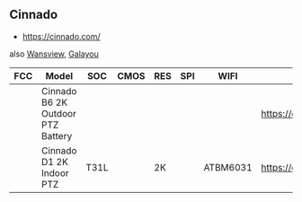 Cinnado
----------------------------
- https://cinnado.com/

also [Wansview](wansview.md), [Galayou](galayou.md)

| FCC | Model                             | SOC  | CMOS | RES | SPI | WIFI     | Link                   |
|-----|-----------------------------------|------|------|-----|-----|----------|------------------------|
|     | Cinnado B6 2K Outdoor PTZ Battery |      |      |     |     |          | https://cinnado.com/b6 |
|     | Cinnado D1 2K Indoor PTZ          | T31L |      | 2K  |     | ATBM6031 | https://cinnado.com/D1 |
